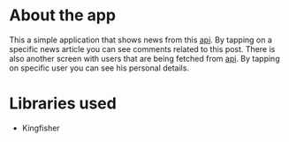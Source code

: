 
# About the app
This a simple application that shows news from this [api](https://newsapi.org/v2/everything?q=bitcoin&apiKey=39dc9dc6a2204f258237b8506623850e). By tapping on a specific news article you can see comments related to this post. There is also another screen with users that are being fetched from [api](https://jsonplaceholder.typicode.com/users). By tapping on specific user you can see his personal details. 
# Libraries used
+ Kingfisher

